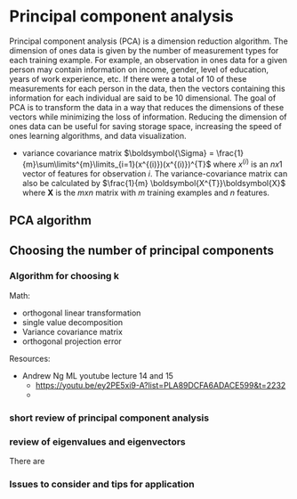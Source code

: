 
# Principal component analysis


<!--excerpt-->

Principal component analysis (PCA) is a dimension reduction algorithm. The dimension of ones data is given by the number of measurement types for each training example. For example, an observation in ones data for a given person may contain information on income, gender, level of education, years of work experience, etc. If there were a total of 10 of these measurements for each person in the data, then the vectors containing this information for each individual are said to be 10 dimensional. The goal of PCA is to transform the data in a way that reduces the dimensions of these vectors while minimizing the loss of information. Reducing the dimension of ones data can be useful for saving storage space, increasing the speed of ones learning algorithms, and data visualization.


* variance covariance matrix
$\boldsymbol{\Sigma} = \frac{1}{m}\sum\limits^{m}\limits_{i=1}(x^{(i)})(x^{(i)})^{T}$ where $x^{(i)}$ is an $nx1$ vector of features for observation $i$. The variance-covariance matrix can also be calculated by $\frac{1}{m} \boldsymbol{X^{T}}\boldsymbol{X}$ where $\boldsymbol{X}$ is the $mxn$ matrix with $m$ training examples and $n$ features.



## PCA algorithm


## Choosing the number of principal components
### Algorithm for choosing k



Math:
* orthogonal linear transformation
* single value decomposition
* Variance covariance matrix
* orthogonal projection error

Resources:
* Andrew Ng ML youtube lecture 14 and 15
    - https://youtu.be/ey2PE5xi9-A?list=PLA89DCFA6ADACE599&t=2232
    - 

### short review of principal component analysis



### review of eigenvalues and eigenvectors

There are

### Issues to consider and tips for application